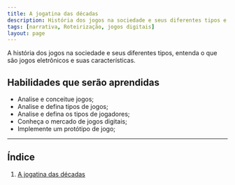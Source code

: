 ```yaml
---
title: A jogatina das décadas
description: História dos jogos na sociedade e seus diferentes tipos e evolução.
tags: [narrativa, Roteirização, jogos digitais]
layout: page
---
```

A história dos jogos na sociedade e seus diferentes tipos, entenda o que são jogos eletrônicos e suas características.

## Habilidades que serão aprendidas  
- Analise e conceitue jogos;    
- Analise e defina tipos de jogos;    
- Analise e defina os tipos de jogadores;      
- Conheça o mercado de jogos digitais;    
- Implemente um protótipo de jogo;  

***

## Índice
1. [A jogatina das décadas](o_que_e_jogo.html)
